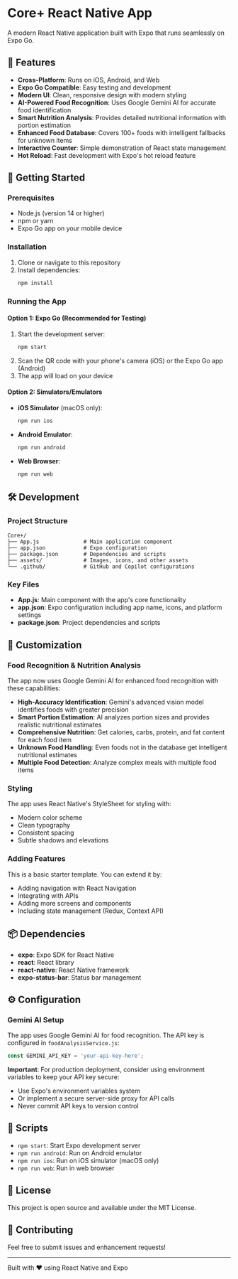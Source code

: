 # Core+ React Native App

A modern React Native application built with Expo that runs seamlessly on Expo Go.

## 🚀 Features

- **Cross-Platform**: Runs on iOS, Android, and Web
- **Expo Go Compatible**: Easy testing and development
- **Modern UI**: Clean, responsive design with modern styling
- **AI-Powered Food Recognition**: Uses Google Gemini AI for accurate food identification
- **Smart Nutrition Analysis**: Provides detailed nutritional information with portion estimation
- **Enhanced Food Database**: Covers 100+ foods with intelligent fallbacks for unknown items
- **Interactive Counter**: Simple demonstration of React state management
- **Hot Reload**: Fast development with Expo's hot reload feature

## 📱 Getting Started

### Prerequisites

- Node.js (version 14 or higher)
- npm or yarn
- Expo Go app on your mobile device

### Installation

1. Clone or navigate to this repository
2. Install dependencies:
   ```bash
   npm install
   ```

### Running the App

#### Option 1: Expo Go (Recommended for Testing)
1. Start the development server:
   ```bash
   npm start
   ```
2. Scan the QR code with your phone's camera (iOS) or the Expo Go app (Android)
3. The app will load on your device

#### Option 2: Simulators/Emulators
- **iOS Simulator** (macOS only):
  ```bash
  npm run ios
  ```
- **Android Emulator**:
  ```bash
  npm run android
  ```
- **Web Browser**:
  ```bash
  npm run web
  ```

## 🛠 Development

### Project Structure
```
Core+/
├── App.js              # Main application component
├── app.json            # Expo configuration
├── package.json        # Dependencies and scripts
├── assets/             # Images, icons, and other assets
└── .github/            # GitHub and Copilot configurations
```

### Key Files

- **App.js**: Main component with the app's core functionality
- **app.json**: Expo configuration including app name, icons, and platform settings
- **package.json**: Project dependencies and scripts

## 🎨 Customization

### Food Recognition & Nutrition Analysis
The app now uses Google Gemini AI for enhanced food recognition with these capabilities:
- **High-Accuracy Identification**: Gemini's advanced vision model identifies foods with greater precision
- **Smart Portion Estimation**: AI analyzes portion sizes and provides realistic nutritional estimates
- **Comprehensive Nutrition**: Get calories, carbs, protein, and fat content for each food item
- **Unknown Food Handling**: Even foods not in the database get intelligent nutritional estimates
- **Multiple Food Detection**: Analyze complex meals with multiple food items

### Styling
The app uses React Native's StyleSheet for styling with:
- Modern color scheme
- Clean typography
- Consistent spacing
- Subtle shadows and elevations

### Adding Features
This is a basic starter template. You can extend it by:
- Adding navigation with React Navigation
- Integrating with APIs
- Adding more screens and components
- Including state management (Redux, Context API)

## 📦 Dependencies

- **expo**: Expo SDK for React Native
- **react**: React library
- **react-native**: React Native framework
- **expo-status-bar**: Status bar management

## ⚙️ Configuration

### Gemini AI Setup
The app uses Google Gemini AI for food recognition. The API key is configured in `foodAnalysisService.js`:

```javascript
const GEMINI_API_KEY = 'your-api-key-here';
```

**Important**: For production deployment, consider using environment variables to keep your API key secure:
- Use Expo's environment variables system
- Or implement a secure server-side proxy for API calls
- Never commit API keys to version control

## 🔧 Scripts

- `npm start`: Start Expo development server
- `npm run android`: Run on Android emulator
- `npm run ios`: Run on iOS simulator (macOS only)
- `npm run web`: Run in web browser

## 📄 License

This project is open source and available under the MIT License.

## 🤝 Contributing

Feel free to submit issues and enhancement requests!

---

Built with ❤️ using React Native and Expo

